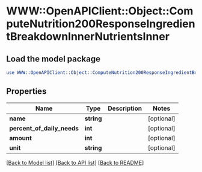 # WWW::OpenAPIClient::Object::ComputeNutrition200ResponseIngredientBreakdownInnerNutrientsInner

## Load the model package
```perl
use WWW::OpenAPIClient::Object::ComputeNutrition200ResponseIngredientBreakdownInnerNutrientsInner;
```

## Properties
Name | Type | Description | Notes
------------ | ------------- | ------------- | -------------
**name** | **string** |  | [optional] 
**percent_of_daily_needs** | **int** |  | [optional] 
**amount** | **int** |  | [optional] 
**unit** | **string** |  | [optional] 

[[Back to Model list]](../README.md#documentation-for-models) [[Back to API list]](../README.md#documentation-for-api-endpoints) [[Back to README]](../README.md)


